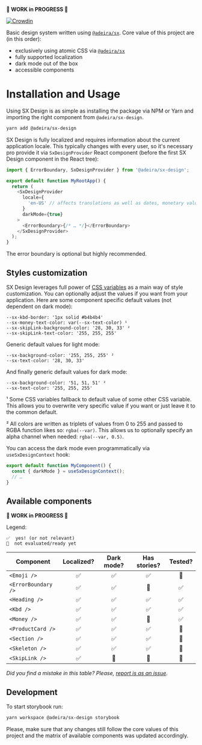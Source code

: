 **🚧 WORK in PROGRESS 🚧**

[![Crowdin](https://badges.crowdin.net/sx-design/localized.svg)](https://crowdin.com/project/sx-design)

Basic design system written using [`@adeira/sx`](https://github.com/adeira/sx). Core value of this project are (in this order):

- exclusively using atomic CSS via [`@adeira/sx`](https://github.com/adeira/sx)
- fully supported localization
- dark mode out of the box
- accessible components

# Installation and Usage

Using SX Design is as simple as installing the package via NPM or Yarn and importing the right component from `@adeira/sx-design`.

```bash
yarn add @adeira/sx-design
```

SX Design is fully localized and requires information about the current application locale. This typically changes with every user, so it's necessary pro provide it via `SxDesignProvider` React component (before the first SX Design component in the React tree):

```js
import { ErrorBoundary, SxDesignProvider } from '@adeira/sx-design';

export default function MyRootApp() {
  return (
    <SxDesignProvider
      locale={
        'en-US' // affects translations as well as dates, monetary values and similar
      }
      darkMode={true}
    >
      <ErrorBoundary>{/* … */}</ErrorBoundary>
    </SxDesignProvider>
  );
}
```

The error boundary is optional but highly recommended.

## Styles customization

SX Design leverages full power of [CSS variables](https://developer.mozilla.org/en-US/docs/Web/CSS/Using_CSS_custom_properties) as a main way of style customization. You can optionally adjust the values if you want from your application. Here are some component specific default values (not dependent on dark mode):

<!-- TODO: generate automatically from the source code? -->

```text
--sx-kbd-border: '1px solid #b4b4b4'
--sx-money-text-color: var(--sx-text-color) ¹
--sx-skipLink-background-color: '28, 30, 33' ²
--sx-skipLink-text-color: '255, 255, 255'
```

Generic default values for light mode:

```text
--sx-background-color: '255, 255, 255' ²
--sx-text-color: '28, 30, 33'
```

And finally generic default values for dark mode:

```text
--sx-background-color: '51, 51, 51' ²
--sx-text-color: '255, 255, 255'
```

¹ Some CSS variables fallback to default value of some other CSS variable. This allows you to overwrite very specific value if you want or just leave it to the common default.

² All colors are written as triplets of values from 0 to 255 and passed to RGBA function likes so: `rgba(--var)`. This allows us to optionally specify an alpha channel when needed: `rgba(--var, 0.5)`.

You can access the dark mode even programmatically via `useSxDesignContext` hook:

```js
export default function MyComponent() {
  const { darkMode } = useSxDesignContext();
  // …
}
```

## Available components

**🚧 WORK in PROGRESS 🚧**

Legend:

```text
✅  yes! (or not relevant)
🧐  not evaluated/ready yet
```

| Component           | Localized? | Dark mode? | Has stories? | Tested? |
| ------------------- | :--------: | :--------: | :----------: | :-----: |
| `<Emoji />`         |     ✅     |     ✅     |      ✅      |   🧐    |
| `<ErrorBoundary />` |     ✅     |     ✅     |      🧐      |   ✅    |
| `<Heading />`       |     ✅     |     ✅     |      ✅      |   ✅    |
| `<Kbd />`           |     ✅     |     ✅     |      ✅      |   ✅    |
| `<Money />`         |     ✅     |     ✅     |      🧐      |   ✅    |
| `<ProductCard />`   |     ✅     |     ✅     |      ✅      |   🧐    |
| `<Section />`       |     ✅     |     ✅     |      ✅      |   🧐    |
| `<Skeleton />`      |     ✅     |     ✅     |      ✅      |   🧐    |
| `<SkipLink />`      |     ✅     |     🧐     |      🧐      |   🧐    |

_Did you find a mistake in this table? Please, [report is as an issue](https://github.com/adeira/universe/issues/new)._

## Development

To start storybook run:

```bash
yarn workspace @adeira/sx-design storybook
```

Please, make sure that any changes still follow the core values of this project and the matrix of available components was updated accordingly.

